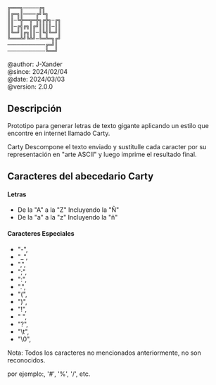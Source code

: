 ```
╔═══╗─────╔╗
║╔═╗║────╔╝╚╗
║║─╚╬══╦═╬╗╔╬╗─╔╗
║║─╔╣╔╗║╔╝║║║║─║║
║╚═╝║╔╗║║─║╚╣╚═╝║
╚═══╩╝╚╩╝─╚═╩═╗╔╝
────────────╔═╝║
────────────╚══╝
```

@author: J-Xander<br>
@since:  2024/02/04<br>
@date:   2024/03/03<br>
@version: 2.0.0<br>

## Descripción
Prototipo para generar letras de texto gigante aplicando un estilo que encontre en internet llamado Carty.

Carty Descompone el texto enviado y sustitulle cada caracter por su representación en "arte ASCII" y luego imprime el resultado final.

## Caracteres del abecedario Carty

#### Letras
- De la "A" a la "Z" Incluyendo la "Ñ"
- De la "a" a la "z" Incluyendo la "ñ"

#### Caracteres Especiales
- "-", 
- "_", 
- ",", 
- ";", 
- ":", 
- ".", 
- "(",
- ")", 
- "!", 
- " ", 
- "?",   
- "\t", 
- "\0", 

Nota: Todos los caracteres no mencionados anteriormente, no son reconocidos.

 por ejemplo:, '#', '%', '/', etc.

